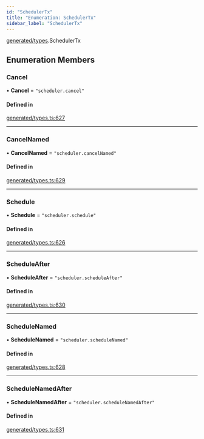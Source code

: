 ```yaml
---
id: "SchedulerTx"
title: "Enumeration: SchedulerTx"
sidebar_label: "SchedulerTx"
---
```


[generated/types](../../../../modules/Generated/Types/Types.md).SchedulerTx

## Enumeration Members

### Cancel

• **Cancel** = ``"scheduler.cancel"``

#### Defined in

[generated/types.ts:627](https://github.com/PolymeshAssociation/polymesh-sdk/blob/720afb69c/src/generated/types.ts#L627)

___

### CancelNamed

• **CancelNamed** = ``"scheduler.cancelNamed"``

#### Defined in

[generated/types.ts:629](https://github.com/PolymeshAssociation/polymesh-sdk/blob/720afb69c/src/generated/types.ts#L629)

___

### Schedule

• **Schedule** = ``"scheduler.schedule"``

#### Defined in

[generated/types.ts:626](https://github.com/PolymeshAssociation/polymesh-sdk/blob/720afb69c/src/generated/types.ts#L626)

___

### ScheduleAfter

• **ScheduleAfter** = ``"scheduler.scheduleAfter"``

#### Defined in

[generated/types.ts:630](https://github.com/PolymeshAssociation/polymesh-sdk/blob/720afb69c/src/generated/types.ts#L630)

___

### ScheduleNamed

• **ScheduleNamed** = ``"scheduler.scheduleNamed"``

#### Defined in

[generated/types.ts:628](https://github.com/PolymeshAssociation/polymesh-sdk/blob/720afb69c/src/generated/types.ts#L628)

___

### ScheduleNamedAfter

• **ScheduleNamedAfter** = ``"scheduler.scheduleNamedAfter"``

#### Defined in

[generated/types.ts:631](https://github.com/PolymeshAssociation/polymesh-sdk/blob/720afb69c/src/generated/types.ts#L631)

